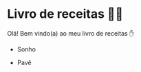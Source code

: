 # Livro de receitas :man_cook:

Olá! Bem vindo(a) ao meu livro de receitas :hand:

- Sonho

- Pavê

  
  
  
  
  

